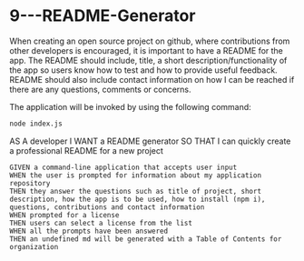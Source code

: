 # 9---README-Generator

When creating an open source project on github, where contributions from other developers is encouraged, it is important to have a README for the app.  The README should include, title, a short description/functionality of the app so users know how to test and how to provide useful feedback.  README should also include contact information on how I can be reached if there are any questions, comments or concerns.

The application will be invoked by using the following command:

```bash
node index.js
```

AS A developer
I WANT a README generator
SO THAT I can quickly create a professional README for a new project
```
GIVEN a command-line application that accepts user input
WHEN the user is prompted for information about my application repository
THEN they answer the questions such as title of project, short description, how the app is to be used, how to install (npm i), questions, contributions and contact information
WHEN prompted for a license
THEN users can select a license from the list
WHEN all the prompts have been answered
THEN an undefined md will be generated with a Table of Contents for organization




